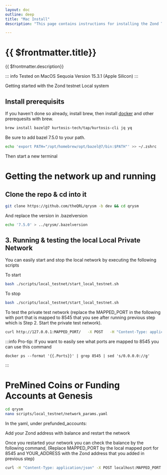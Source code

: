 ```yaml
---
layout: doc
outline: deep
title: "Mac Install"
description: "This page contains instructions for installing the Zond Testnet #BUIDL Preview on Mac."

---
```



# {{ $frontmatter.title}}

{{ $frontmatter.description}}

::: info
Tested on MacOS Sequoia Version 15.3.1 (Apple Silicon)
:::


Getting started with the Zond testnet Local system

## Install prerequisits 

If you haven't done so already, install brew, then install [docker](https://docs.docker.com/desktop/setup/install/mac-install/) and other prerequesits with brew.

```bash
brew install bazel@7 kurtosis-tech/tap/kurtosis-cli jq yq
```

Be sure to add bazel 7.5.0 to your path.

```bash
echo 'export PATH="/opt/homebrew/opt/bazel@7/bin:$PATH"' >> ~/.zshrc
```

Then start a new terminal

# Getting the network up and running



## Clone the repo & cd into it

```bash
git clone https://github.com/theQRL/qrysm -b dev && cd qrysm
```

And replace the version in .bazelversion

```bash
echo '7.5.0' > ../qrysm/.bazelversion
```

## 3. Running & testing the local Local Private Network

You can easily start and stop the local network by executing the following scripts

To start

```bash
bash ./scripts/local_testnet/start_local_testnet.sh
```

To stop

```bash
bash ./scripts/local_testnet/start_local_testnet.sh
```

To test the private test network (replace the MAPPED_PORT in the following with port that is mapped to 8545 that you see after running previous step which is Step 2. Start the private test network).

```bash
curl http://127.0.0.1:MAPPED_PORT/   -X POST   -H "Content-Type: application/json"   --data '{"method":"zond_getBlockByNumber","params":["latest", false],"id":1,"jsonrpc":"2.0"}' | jq -e
```

:::info Pro-tip: 
If you want to easily see what ports are mapped to 8545 you can use this command 

```
docker ps --format '{{.Ports}}' | grep 8545 | sed 's/0.0.0.0://g'
```
:::

# PreMined Coins or Funding Accounts at Genesis

```bash
cd qrysm
nano scripts/local_testnet/network_params.yaml
```

In the yaml, under prefunded_accounts:

Add your Zond address with balance and restart the network

Once you restarted your network you can check the balance by the following command, (Replace MAPPED_PORT by the local mapped port for 8545 and YOUR_ADDRESS with the Zond address that you added in previous step)

```bash
curl -H "Content-Type: application/json" -X POST localhost:MAPPED_PORT --data '{"jsonrpc":"2.0","method":"zond_getBalance","params":["YOUR_ADDRESS", "latest"],"id":1}'
```